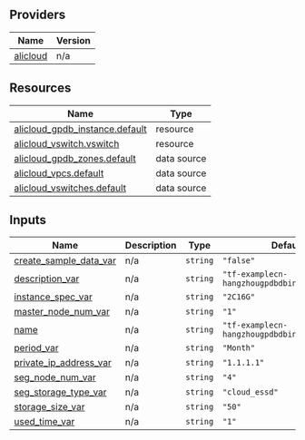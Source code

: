 <!-- BEGIN_TF_DOCS -->
## Providers

| Name | Version |
|------|---------|
| <a name="provider_alicloud"></a> [alicloud](#provider\_alicloud) | n/a |

## Resources

| Name | Type |
|------|------|
| [alicloud_gpdb_instance.default](https://registry.terraform.io/providers/hashicorp/alicloud/latest/docs/resources/gpdb_instance) | resource |
| [alicloud_vswitch.vswitch](https://registry.terraform.io/providers/hashicorp/alicloud/latest/docs/resources/vswitch) | resource |
| [alicloud_gpdb_zones.default](https://registry.terraform.io/providers/hashicorp/alicloud/latest/docs/data-sources/gpdb_zones) | data source |
| [alicloud_vpcs.default](https://registry.terraform.io/providers/hashicorp/alicloud/latest/docs/data-sources/vpcs) | data source |
| [alicloud_vswitches.default](https://registry.terraform.io/providers/hashicorp/alicloud/latest/docs/data-sources/vswitches) | data source |

## Inputs

| Name | Description | Type | Default | Required |
|------|-------------|------|---------|:--------:|
| <a name="input_create_sample_data_var"></a> [create\_sample\_data\_var](#input\_create\_sample\_data\_var) | n/a | `string` | `"false"` | no |
| <a name="input_description_var"></a> [description\_var](#input\_description\_var) | n/a | `string` | `"tf-examplecn-hangzhougpdbdbinstance87482"` | no |
| <a name="input_instance_spec_var"></a> [instance\_spec\_var](#input\_instance\_spec\_var) | n/a | `string` | `"2C16G"` | no |
| <a name="input_master_node_num_var"></a> [master\_node\_num\_var](#input\_master\_node\_num\_var) | n/a | `string` | `"1"` | no |
| <a name="input_name"></a> [name](#input\_name) | n/a | `string` | `"tf-examplecn-hangzhougpdbdbinstance87482"` | no |
| <a name="input_period_var"></a> [period\_var](#input\_period\_var) | n/a | `string` | `"Month"` | no |
| <a name="input_private_ip_address_var"></a> [private\_ip\_address\_var](#input\_private\_ip\_address\_var) | n/a | `string` | `"1.1.1.1"` | no |
| <a name="input_seg_node_num_var"></a> [seg\_node\_num\_var](#input\_seg\_node\_num\_var) | n/a | `string` | `"4"` | no |
| <a name="input_seg_storage_type_var"></a> [seg\_storage\_type\_var](#input\_seg\_storage\_type\_var) | n/a | `string` | `"cloud_essd"` | no |
| <a name="input_storage_size_var"></a> [storage\_size\_var](#input\_storage\_size\_var) | n/a | `string` | `"50"` | no |
| <a name="input_used_time_var"></a> [used\_time\_var](#input\_used\_time\_var) | n/a | `string` | `"1"` | no |
<!-- END_TF_DOCS -->    